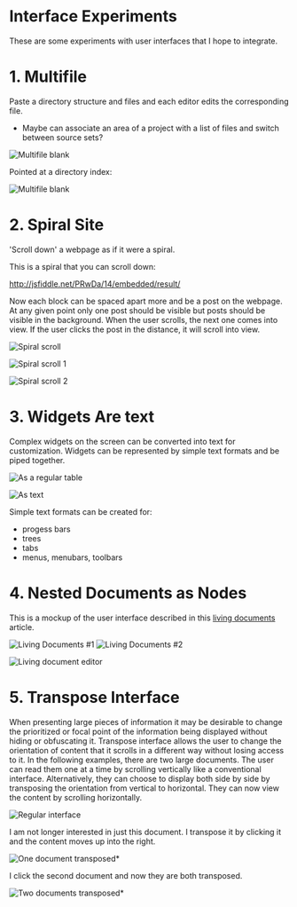 Interface Experiments
===

These are some experiments with user interfaces that I hope to integrate.

# 1. Multifile

Paste a directory structure and files and each editor edits the corresponding file.

 * Maybe can associate an area of a project with a list of files and switch between source sets?

![Multifile blank](https://raw.github.com/samsquire/interface-experiments/master/multifile.png "Multi file blank")

Pointed at a directory index:

![Multifile blank](https://raw.github.com/samsquire/interface-experiments/master/multifile-files.png "Multiple files in a directory index")

# 2. Spiral Site

'Scroll down' a webpage as if it were a spiral.

This is a spiral that you can scroll down:

http://jsfiddle.net/PRwDa/14/embedded/result/

Now each block can be spaced apart more and be a post on the webpage. At any given point only one post should be visible but posts should be visible in the background. When the user scrolls, the next one comes into view. If the user clicks the post in the distance, it will scroll into view.

![Spiral scroll](https://raw.github.com/samsquire/interface-experiments/master/spiral-scroll.png "Scrolling down a spiral")

![Spiral scroll 1](https://raw.github.com/samsquire/interface-experiments/master/spiral-site-1.png "Scrolling down a spiral 1")

![Spiral scroll 2](https://raw.github.com/samsquire/interface-experiments/master/spiral-site-2.png "Scrolling down a spiral 2")

# 3. Widgets Are text

Complex widgets on the screen can be converted into text for customization. Widgets can be represented by simple text formats and be piped together.

![As a regular table](https://raw.github.com/samsquire/interface-experiments/master/astable.png "Regular table")

![As text](https://raw.github.com/samsquire/interface-experiments/master/astext.png "As text")

Simple text formats can be created for:

 * progess bars
 * trees
 * tabs
 * menus, menubars, toolbars

# 4. Nested Documents as Nodes

This is a mockup of the user interface described in this [living documents](http://samsquire.github.io/livingdocuments/) article.

![Living Documents #1](https://raw.github.com/samsquire/interface-experiments/master/living_document_workflow.png "Living document workflow 1")
![Living Documents #2](https://raw.github.com/samsquire/interface-experiments/master/living_document_workflow_2.png "Living document workflow 2")

![Living document editor](https://raw.github.com/samsquire/interface-experiments/master/living-document-editor.png "Living document editor")

# 5. Transpose Interface

When presenting large pieces of information it may be desirable to change the prioritized or focal point of the information being displayed without hiding or obfuscating it. Transpose interface allows the user to change the orientation of content that it scrolls in a different way without losing access to it. In the following examples, there are two large documents. The user can read them one at a time by scrolling vertically like a conventional interface. Alternatively, they can choose to display both side by side by transposing the orientation from vertical to horizontal. They can now view the content by scrolling horizontally.

![Regular interface](https://raw.github.com/samsquire/interface-experiments/master/transpose_doc.png "Regular interface")

I am not longer interested in just this document. I transpose it by clicking it and the content moves up into the right.

![One document transposed*](https://raw.github.com/samsquire/interface-experiments/master/transpose_doc2.png "One document transposed")

I click the second document and now they are both transposed.

![Two documents transposed*](https://raw.github.com/samsquire/interface-experiments/master/transpose_doc3.png "Both documents transposed")

